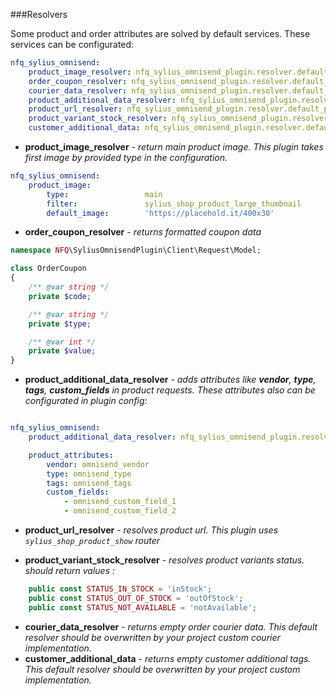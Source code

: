 ###Resolvers

Some product and order attributes are solved by default services. These services can be configurated:

```yaml
nfq_sylius_omnisend:
    product_image_resolver: nfq_sylius_omnisend_plugin.resolver.default_product_image
    order_coupon_resolver: nfq_sylius_omnisend_plugin.resolver.default_order_coupon
    courier_data_resolver: nfq_sylius_omnisend_plugin.resolver.default_courier_data_resolver
    product_additional_data_resolver: nfq_sylius_omnisend_plugin.resolver.default_product_additional_data
    product_url_resolver: nfq_sylius_omnisend_plugin.resolver.default_product_url
    product_variant_stock_resolver: nfq_sylius_omnisend_plugin.resolver.default_product_variant_stock
    customer_additional_data: nfq_sylius_omnisend_plugin.resolver.default_customer_additional_data
```

- **product_image_resolver** - _return main product image. This plugin takes first image by provided type in the configuration._
```yaml
nfq_sylius_omnisend:
    product_image:
        type:                 main
        filter:               sylius_shop_product_large_thumbnail
        default_image:        'https://placehold.it/400x30'
```
- **order_coupon_resolver** - _returns formatted coupon data_
```php
namespace NFQ\SyliusOmnisendPlugin\Client\Request\Model;

class OrderCoupon
{
    /** @var string */
    private $code;

    /** @var string */
    private $type;

    /** @var int */
    private $value;
}
```
- **product_additional_data_resolver** - _adds attributes like **vendor**, **type**, **tags**, **custom_fields** in product requests. These attributes also can be configurated in plugin config:_

```yaml

nfq_sylius_omnisend:
    product_additional_data_resolver: nfq_sylius_omnisend_plugin.resolver.default_product_additional_data

    product_attributes:
        vendor: omnisend_vendor
        type: omnisend_type
        tags: omnisend_tags
        custom_fields:
            - omnisend_custom_field_1
            - omnisend_custom_field_2
```
- **product_url_resolver** - _resolves product url. This plugin uses `sylius_shop_product_show` router_

- **product_variant_stock_resolver** - _resolves product variants status. should return values :_

```php
    public const STATUS_IN_STOCK = 'inStock';
    public const STATUS_OUT_OF_STOCK = 'outOfStock';
    public const STATUS_NOT_AVAILABLE = 'notAvailable';
```
- **courier_data_resolver** - _returns empty order courier data. This default resolver should be overwritten by your project custom courier implementation._
- **customer_additional_data** - _returns empty customer additional tags. This default resolver should be overwritten by your project custom implementation._
